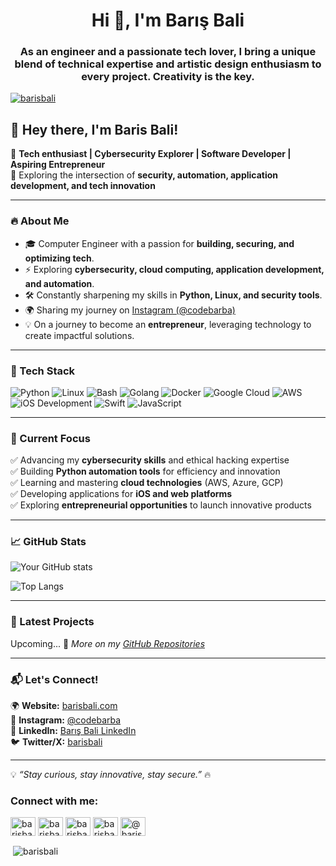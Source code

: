 <h1 align="center">Hi 👋, I'm Barış Bali</h1>
<h3 align="center">As an engineer and a passionate tech lover, I bring a unique blend of technical expertise and artistic design enthusiasm to every project. Creativity is the key.</h3>

<p align="left"> <a href="https://twitter.com/barisbali" target="blank"><img src="https://img.shields.io/twitter/follow/barisbali?logo=twitter&style=for-the-badge" alt="barisbali" /></a> </p>

## 👋 Hey there, I'm Baris Bali!

🚀 **Tech enthusiast | Cybersecurity Explorer | Software Developer | Aspiring Entrepreneur**  
📍 Exploring the intersection of **security, automation, application development, and tech innovation**

---

### 🔥 About Me
- 🎓 Computer Engineer with a passion for **building, securing, and optimizing tech**.
- ⚡ Exploring **cybersecurity, cloud computing, application development, and automation**.
- 🛠 Constantly sharpening my skills in **Python, Linux, and security tools**.
- 🌍 Sharing my journey on [Instagram (@codebarba)](https://www.instagram.com/codebarba/)
- 💡 On a journey to become an **entrepreneur**, leveraging technology to create impactful solutions.

---

### 🚀 Tech Stack

![Python](https://img.shields.io/badge/Python-3776AB?style=for-the-badge&logo=python&logoColor=white)
![Linux](https://img.shields.io/badge/Linux-FCC624?style=for-the-badge&logo=linux&logoColor=black)
![Bash](https://img.shields.io/badge/Bash-4EAA25?style=for-the-badge&logo=gnu-bash&logoColor=white)
![Golang](https://img.shields.io/badge/Go-00ADD8?style=for-the-badge&logo=go&logoColor=white)
![Docker](https://img.shields.io/badge/Docker-2496ED?style=for-the-badge&logo=docker&logoColor=white)
![Google Cloud](https://img.shields.io/badge/Google%20Cloud-4285F4?style=for-the-badge&logo=google-cloud&logoColor=white)
![AWS](https://img.shields.io/badge/AWS-232F3E?style=for-the-badge&logo=amazon-aws&logoColor=white)
![iOS Development](https://img.shields.io/badge/iOS-000000?style=for-the-badge&logo=apple&logoColor=white)
![Swift](https://img.shields.io/badge/Swift-FA7343?style=for-the-badge&logo=swift&logoColor=white)
![JavaScript](https://img.shields.io/badge/JavaScript-F7DF1E?style=for-the-badge&logo=javascript&logoColor=black)

---

### 📌 Current Focus
✅ Advancing my **cybersecurity skills** and ethical hacking expertise  
✅ Building **Python automation tools** for efficiency and innovation  
✅ Learning and mastering **cloud technologies** (AWS, Azure, GCP)  
✅ Developing applications for **iOS and web platforms**  
✅ Exploring **entrepreneurial opportunities** to launch innovative products  

---

### 📈 GitHub Stats
![Your GitHub stats](https://github-readme-stats.vercel.app/api?username=barisbali&show_icons=true&theme=tokyonight&hide_border=true)

![Top Langs](https://github-readme-stats.vercel.app/api/top-langs/?username=barisbali&layout=compact&theme=tokyonight&hide_border=true)

---

### 🚀 Latest Projects
Upcoming...
📌 *More on my [GitHub Repositories](https://github.com/barisbali)*

---

### 📬 Let's Connect!
🌍 **Website:** [barisbali.com](https://barisbali.com)  
📸 **Instagram:** [@codebarba](https://www.instagram.com/codebarba/)  
💼 **LinkedIn:** [Barış Bali LinkedIn](https://linkedin.com/in/barisbali)  
🐦 **Twitter/X:** [barisbali](https://twitter.com/barisbali)  

---

💡 *“Stay curious, stay innovative, stay secure.”* 🔥


<h3 align="left">Connect with me:</h3>
<p align="left">
<a href="https://twitter.com/barisbali" target="blank"><img align="center" src="https://raw.githubusercontent.com/rahuldkjain/github-profile-readme-generator/master/src/images/icons/Social/twitter.svg" alt="barisbali" height="30" width="40" /></a>
<a href="https://linkedin.com/in/barisbali" target="blank"><img align="center" src="https://raw.githubusercontent.com/rahuldkjain/github-profile-readme-generator/master/src/images/icons/Social/linked-in-alt.svg" alt="barisbali" height="30" width="40" /></a>
<a href="https://stackoverflow.com/users/barisbali" target="blank"><img align="center" src="https://raw.githubusercontent.com/rahuldkjain/github-profile-readme-generator/master/src/images/icons/Social/stack-overflow.svg" alt="barisbali" height="30" width="40" /></a>
<a href="https://instagram.com/codebarba" target="blank"><img align="center" src="https://raw.githubusercontent.com/rahuldkjain/github-profile-readme-generator/master/src/images/icons/Social/instagram.svg" alt="barisbali" height="30" width="40" /></a>
<a href="https://medium.com/@barisbali" target="blank"><img align="center" src="https://raw.githubusercontent.com/rahuldkjain/github-profile-readme-generator/master/src/images/icons/Social/medium.svg" alt="@barisbali" height="30" width="40" /></a>
</p>



<p>&nbsp;<img align="center" src="https://github-readme-stats.vercel.app/api?username=barisbali&show_icons=true&locale=en" alt="barisbali" /></p>

